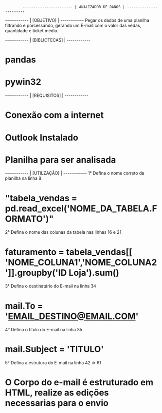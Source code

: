             ----------------------- | ANALIZADOR DE DADOS | -----------------------

------------ | [OBJETIVO] | ------------ 
Pegar os dados de uma planilha filtrando e porcessando, gerando um E-mail com o valor das vedas, quantidade e ticket médio.

------------ | [BIBLIOTECAS] | ------------ 
# pandas 
# pywin32 

------------ | [REQUISITOS] | ------------ 
# Conexão com a internet
# Outlook Instalado
# Planilha para ser analisada

------------ | [UTILZAÇÃO] | ------------ 
1° Defina o nome correto da planilha na linha 8
# "tabela_vendas =  pd.read_excel('NOME_DA_TABELA.FORMATO')"

2° Defina o nome das colunas da tabela nas linhas 16 e 21
# faturamento = tabela_vendas[[ 'NOME_COLUNA1','NOME_COLUNA2']].groupby('ID Loja').sum()

3° Defina o destinatário do E-mail na linha 34
# mail.To = 'EMAIL_DESTINO@EMAIL.COM'

4° Defina o título do E-mail na linha 35
# mail.Subject = 'TITULO'

5° Defina a estrutura do E-mail na linha 42 => 61
# O Corpo do e-mail é estruturado em HTML, realize as edições necessarias para o envio